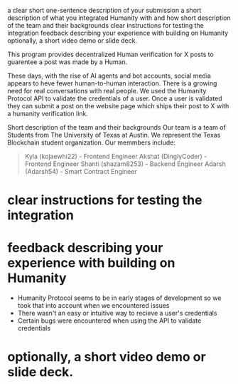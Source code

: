 a clear short one-sentence description of your submission
a short description of what you integrated Humanity with and how
short description of the team and their backgrounds
clear instructions for testing the integration
feedback describing your experience with building on Humanity
optionally, a short video demo or slide deck. 


This program provides decentralized Human verification for X posts to guarentee a post was made by a Human.

These days, with the rise of AI agents and bot accounts, social media appears to heve fewer human-to-human interaction. There is a growing need for real conversations with real people.
We used the Humanity Protocol API to validate the credentials of a user. Once a user is validated they can submit a post on the website page which ships their post to X with a humanity verification link.


Short description of the team and their backgrounds
Our team is a team of Students from The University of Texas at Austin. We represent the Texas Blockchain student organization. 
Our memmbers include:

> Kyla (kojaewhi22) - Frontend Engineer
> Akshat (DinglyCoder) - Frontend Engineer
> Shanti (shazam8253) - Backend Engineer
> Adarsh (Adarsh54) - Smart Contract Engineer

# clear instructions for testing the integration

# feedback describing your experience with building on Humanity
* Humanity Protocol seems to be in early stages of development so we took that into account when we encountered issues
* There wasn't an easy or intuitive way to recieve a user's credentials
* Certain bugs were encountered when using the API to validate credentials

# optionally, a short video demo or slide deck. 


